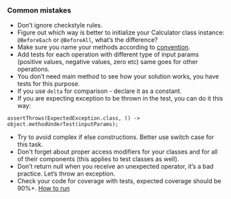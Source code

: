### Common mistakes

* Don’t ignore checkstyle rules.
* Figure out which way is better to initialize your Calculator class instance: `@BeforeEach` or `@BeforeAll`, what’s the difference?
* Make sure you name your methods according to [convention](https://google.github.io/styleguide/javaguide.html#s5.2.3-method-names).
* Add tests for each operation with different type of input params (positive values, negative values, zero etc) same goes for other operations.
* You don’t need main method to see how your solution works, you have tests for this purpose.
* If you use `delta` for comparison - declare it as a constant.
* If you are expecting exception to be thrown in the test, you can do it this way:  
```
assertThrows(ExpectedException.class, () -> object.methodUnderTest(inputParams);
```
* Try to avoid complex if else constructions. Better use switch case for this task.
* Don't forget about proper access modifiers for your classes and for all of their components (this applies to test classes as well).
* Don’t return null when you receive an unexpected operator, it’s a bad practice. Let’s throw an exception.
* Check your code for coverage with tests, expected coverage should be 90%+. [How to run](https://www.jetbrains.com/help/idea/running-test-with-coverage.html#run-config-with-coverage)
